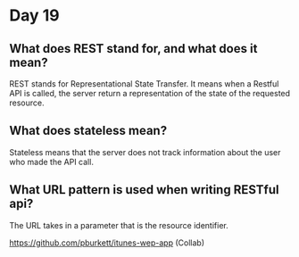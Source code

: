 # Day 19

## What does REST stand for, and what does it mean?
REST stands for Representational State Transfer. It means when a Restful API is called, the server return a representation of the state of the requested resource.

## What does stateless mean?
Stateless means that the server does not track information about the user who made the API call.

## What URL pattern is used when writing RESTful api?
The URL takes in a parameter that is the resource identifier.

https://github.com/pburkett/itunes-wep-app
(Collab)